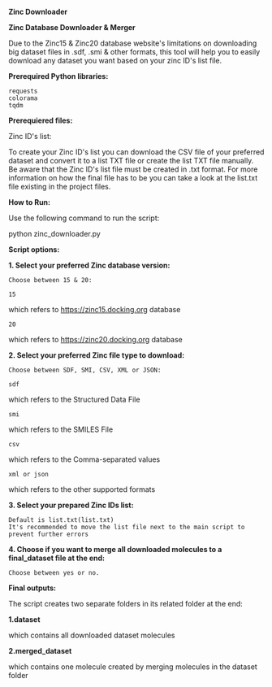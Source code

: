 **Zinc Downloader**

**Zinc Database Downloader & Merger**

Due to the Zinc15 & Zinc20 database website's limitations on downloading big dataset files in .sdf, .smi & other formats, this tool will help you to easily download any dataset you want based on your zinc ID's list file.

**Prerequired Python libraries:**

    requests
    colorama
    tqdm

**Prerequiered files:**

Zinc ID's list:

To create your Zinc ID's list you can download the CSV file of your preferred dataset and convert it to a list TXT file or create the list TXT file manually. Be aware that the Zinc ID's list file must be created in .txt format. For more information on how the final file has to be you can take a look at the list.txt file existing in the project files.

**How to Run:**

Use the following command to run the script:

python zinc_downloader.py

**Script options:**

**1. Select your preferred Zinc database version:**

    Choose between 15 & 20:

    15 

which refers to https://zinc15.docking.org database

    20

which refers to https://zinc20.docking.org database

**2. Select your preferred Zinc file type to download:**

    Choose between SDF, SMI, CSV, XML or JSON:

    sdf

which refers to the Structured Data File

    smi

which refers to the SMILES File

    csv

which refers to the Comma-separated values

    xml or json

which refers to the other supported formats

**3. Select your prepared Zinc IDs list:**

    Default is list.txt(list.txt)
    It's recommended to move the list file next to the main script to prevent further errors

**4. Choose if you want to merge all downloaded molecules to a final_dataset file at the end:**

    Choose between yes or no.

**Final outputs:**

The script creates two separate folders in its related folder at the end:

**1.dataset**

which contains all downloaded dataset molecules

**2.merged_dataset**

which contains one molecule created by merging molecules in the dataset folder
